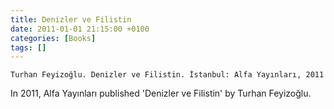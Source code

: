 ```yaml
---
title: Denizler ve Filistin
date: 2011-01-01 21:15:00 +0100
categories: [Books]
tags: []
---
```


```Turhan Feyizoğlu. Denizler ve Filistin. İstanbul: Alfa Yayınları, 2011```

In 2011, Alfa Yayınları published 'Denizler ve Filistin' by Turhan Feyizoğlu.